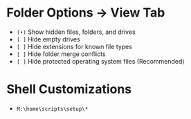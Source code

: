 # Folder Options → View Tab

-   `(•)` Show hidden files, folders, and drives
-   `[ ]` Hide empty drives
-   `[ ]` Hide extensions for known file types
-   `[ ]` Hide folder merge conflicts
-   `[ ]` Hide protected operating system files (Recommended)

# Shell Customizations

- `M:\home\scripts\setup\*`
